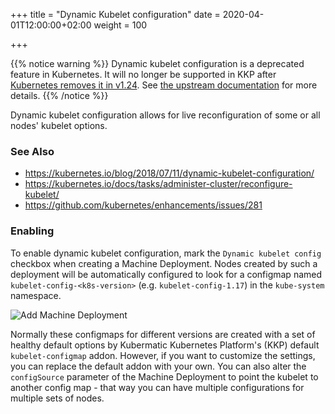 +++
title = "Dynamic Kubelet configuration"
date = 2020-04-01T12:00:00+02:00
weight = 100

+++

{{% notice warning %}}
Dynamic kubelet configuration is a deprecated feature in Kubernetes. It will no longer be supported in KKP after [Kubernetes removes it in v1.24](https://github.com/kubernetes/kubernetes/pull/106932). See [the upstream documentation](https://kubernetes.io/docs/tasks/administer-cluster/reconfigure-kubelet/) for more details.
{{% /notice %}}

Dynamic kubelet configuration allows for live reconfiguration of some or all nodes' kubelet options.

### See Also
* https://kubernetes.io/blog/2018/07/11/dynamic-kubelet-configuration/</li>
* https://kubernetes.io/docs/tasks/administer-cluster/reconfigure-kubelet/</li>
* https://github.com/kubernetes/enhancements/issues/281</li>

### Enabling

To enable dynamic kubelet configuration, mark the `Dynamic kubelet config` checkbox when creating a Machine Deployment. Nodes created by such a deployment will be automatically configured to look for a configmap named `kubelet-config-<k8s-version>` (e.g. `kubelet-config-1.17`) in the `kube-system` namespace.

![Add Machine Deployment](/img/kubermatic/v2.20/ui/md_add.png?classes=shadow,border "Add Machine Deployment")

Normally these configmaps for different versions are created with a set of healthy default options by Kubermatic Kubernetes Platform's (KKP) default `kubelet-configmap` addon. However, if you want to customize the settings, you can replace the default addon with your own. You can also alter the `configSource` parameter of the Machine Deployment to point the kubelet to another config map - that way you can have multiple configurations for multiple sets of nodes.

